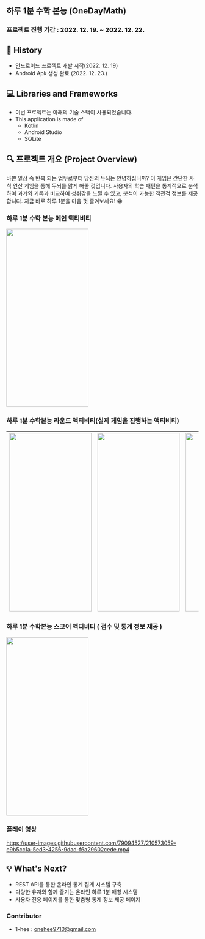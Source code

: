 ## 하루 1분 수학 본능 (OneDayMath)


### 프로젝트 진행 기간 : 2022. 12. 19. ~ 2022. 12. 22.

## 📜 History
- 안드로이드 프로젝트 개발 시작(2022. 12. 19)
-  Android Apk 생성 완료 (2022. 12. 23.)

## 💻 Libraries and Frameworks
- 이번 프로젝트는 아래의 기술 스택이 사용되었습니다.
- This application is made of
	- Kotlin
	- Android Studio
	- SQLite


## 🔍 프로젝트 개요 (Project Overview)
바쁜 일상 속 반복 되는 업무로부터 당신의 두뇌는 안녕하십니까? 
이 게임은 간단한 사칙 연산 게임을 통해 두뇌를 맑게 해줄 것입니다.
사용자의 학습 패턴을 통계적으로 분석하여 과거와 기록과 비교하여 
성취감을 느낄 수 있고, 분석이 가능한 객관적 정보를 제공합니다. 
지금 바로 하루 1분을 마음 껏 즐겨보세요! 😀


### 하루 1분 수학 본능 메인 액티비티
<img src="https://user-images.githubusercontent.com/79094527/210569552-8020064d-473a-4715-83a4-f441dc8c1992.jpg" width="215" height="466"/>


### 하루 1분 수학본능 라운드 액티비티(실제 게임을 진행하는 액티비티)
|<img src="https://user-images.githubusercontent.com/79094527/210572138-999f8fd5-0884-4d44-9829-8817d693ff73.jpg" width="215" height="466"/>|<img src="https://user-images.githubusercontent.com/79094527/210572337-60a9e5cb-a68f-496e-ae4b-2f585b616962.jpg" width="215" height="466"/>|<img src="https://user-images.githubusercontent.com/79094527/210572343-5d4cd1fc-717b-48f6-acb1-dd6d2658928f.jpg" width="215" height="466"/>|<img src="https://user-images.githubusercontent.com/79094527/210572359-81ca9cb1-693d-4d05-9219-7a722385364a.jpg" width="215" height="466"/>|<img src="https://user-images.githubusercontent.com/79094527/210572368-22d39a0e-fdf3-46f6-a7ef-af279b0bf0f7.jpg" width="215" height="466"/>|
|---|---|---|---|---|

### 하루 1분 수학본능 스코어 액티비티 ( 점수 및 통계 정보 제공 )
<img src="https://user-images.githubusercontent.com/79094527/210572831-fd2ef56f-41dd-4e60-a05e-c98e660a26e7.jpg" width="215" height="466"/>


### 플레이 영상
https://user-images.githubusercontent.com/79094527/210573059-e9b5cc1a-5ed3-4256-9dad-f6a29602cede.mp4



## 💡 What's Next?
- REST API를 통한 온라인 통계 집계 시스템 구축
- 다양한 유저와 함께 즐기는 온라인 하루 1분 매칭 시스템
- 사용자 전용 페이지를 통한 맞춤형 통계 정보 제공 페이지


### Contributor
- 1-hee : onehee9710@gmail.com


